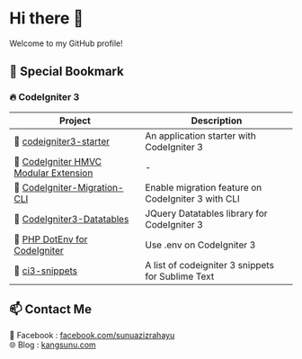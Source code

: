 # Hi there 👋
Welcome to my GitHub profile!

## 📌 Special Bookmark

### 🔥 CodeIgniter 3
| Project | Description |
|-------------|------------------|
| 📌 [codeigniter3-starter](https://github.com/sunuazizrahayu/codeigniter3-starter) | An application starter with CodeIgniter 3 |
| 📌 [CodeIgniter HMVC Modular Extension](https://github.com/sunuazizrahayu/CodeIgniter-HMVC-Modular-Extension) | - |
| 📌 [CodeIgniter-Migration-CLI](https://github.com/sunuazizrahayu/CodeIgniter-Migration-CLI) | Enable migration feature on CodeIgniter 3 with CLI |
| 📌 [CodeIgniter3-Datatables](https://github.com/sunuazizrahayu/CodeIgniter3-Datatables) | JQuery Datatables library for CodeIgniter 3 |
| 📌 [PHP DotEnv for CodeIgniter](https://github.com/sunuazizrahayu/phpdotenv-for-codeigniter) | Use .env on CodeIgniter 3 |
| 📌 [ci3-snippets](https://github.com/sunuazizrahayu/ci3-snippets) | A list of codeigniter 3 snippets for Sublime Text |


## 📫 Contact Me
📘 Facebook   : [facebook.com/sunuazizrahayu](https://facebook.com/sunuazizrahayu)  
🌐 Blog       : [kangsunu.com](https://kangsunu.com)
